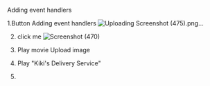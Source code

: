 Adding event handlers 


1.Button
Adding event handlers 
![Uploading Screenshot (475).png…]()



2. click me
![Screenshot (470)](https://github.com/odansyyy/praktikum/assets/145110140/323f1f2b-dfd6-4f58-ae09-6bb1b21e5aa2)


3. Play movie  Upload image

4. Play "Kiki's Delivery Service"

5. 
